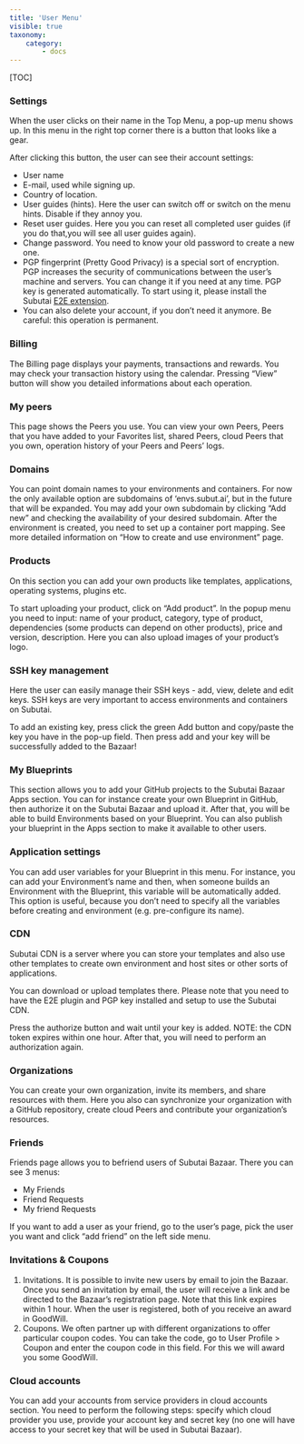 ```yaml
---
title: 'User Menu'
visible: true
taxonomy:
    category:
        - docs
---
```


[TOC]


### Settings

When the user clicks on their name in the Top Menu, a pop-up menu shows up. In this menu in the right top corner there is a button that looks like a gear.

After clicking this button, the user can see their account settings:

- User name
- E-mail, used while signing up.
- Country of location.
- User guides (hints). Here the user can switch off or switch on the menu hints. Disable if they annoy you.
- Reset user guides. Here you you can reset all completed user guides (if you do that,you will see all user guides again).
- Change password. You need to know your old password to create a new one.
- PGP fingerprint (Pretty Good Privacy) is a special sort of encryption. PGP increases the security of communications between the user’s machine and servers. You can change it if you need at any time. PGP key is generated automatically. To start using it, please install the Subutai [E2E extension](../../software-components).
- You can also delete your account, if you don’t need it anymore. Be careful: this operation is permanent.


### Billing

The Billing page displays your payments, transactions and rewards. You may check your transaction history using the calendar. Pressing “View” button will show you detailed informations about each operation.

### My peers

This page shows the Peers you use. You can view your own Peers, Peers that you have added to your Favorites list, shared Peers, cloud Peers that you own, operation history of your Peers and Peers’ logs.

### Domains

You can point domain names to your environments and containers. For now the only available option are subdomains of ‘envs.subut.ai’, but in the future that will be expanded. You may add your own subdomain by clicking “Add new” and checking the availability of your desired subdomain. After the environment is created, you need to set up a container port mapping. See more detailed information on “How to create and use environment” page.

### Products

On this section you can add your own products like templates, applications, operating systems, plugins etc.

To start uploading your product, click on “Add product”. In the popup menu you need to input: name of your product, category, type of product, dependencies (some products can depend on other products), price and version, description. Here you can also upload images of your product’s logo.


### SSH key management

Here the user can easily manage their SSH keys - add, view, delete and edit keys. SSH keys are very important to access environments and containers on Subutai.

To add an existing key, press click the green Add button and copy/paste the key you have in the pop-up field. Then press add and your key will be successfully added to the Bazaar!

### My Blueprints

This section allows you to add your GitHub projects to the Subutai Bazaar Apps section. You can for instance create your own Blueprint in GitHub, then authorize it on the Subutai Bazaar and upload it. After that, you will be able to build Environments based on your Blueprint. You can also publish your blueprint in the Apps section to make it available to other users.

### Application settings

You can add user variables for your Blueprint in this menu. For instance, you can add your Environment’s name and then, when someone builds an Environment with the Blueprint, this variable will be automatically added. This option is useful, because you don’t need to specify all the variables before creating and environment (e.g. pre-configure its name).

### CDN

Subutai CDN is a server where you can store your templates and also use other templates to create own environment and host sites or other sorts of applications.

You can download or upload templates there. Please note that you need to have the E2E plugin and PGP key installed and setup to use the Subutai CDN.

Press the authorize button and wait until your key is added. NOTE: the CDN token expires within one hour. After that, you will need to perform an authorization again.

### Organizations

You can create your own organization, invite its members, and share resources with them. Here you also can synchronize your organization with a GitHub repository, create cloud Peers and contribute your organization’s resources.

### Friends

Friends page allows you to befriend users of Subutai Bazaar. There you can see 3 menus:

- My Friends
- Friend Requests
- My friend Requests

If you want to add a user as your friend, go to the user’s page, pick the user you want and click “add friend” on the left side menu.

### Invitations & Coupons

1. Invitations. It is possible to invite new users by email to join the Bazaar. Once you send an invitation by email, the user will receive a link and be directed to the Bazaar’s registration page. Note that this link expires within 1 hour. When the user is registered, both of you receive an award in GoodWill.
1. Coupons. We often partner up with different organizations to offer particular coupon codes. You can take the code, go to User Profile > Coupon and enter the coupon code in this field. For this we will award you some GoodWill.

### Cloud accounts

You can add your accounts from service providers in cloud accounts section. You need to perform the following steps: specify which cloud provider you use, provide your account key and secret key (no one will have access to your secret key that will be used in Subutai Bazaar).